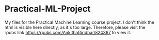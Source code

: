 # Practical-ML-Project
My files for the Practical Machine Learning course project.
I don't think the html is visible here directly, as it's too large. Therefore, please visit the rpubs link https://rpubs.com/AnkithaGiridhar/824387 to view it.
